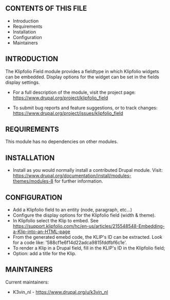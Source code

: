 CONTENTS OF THIS FILE
---------------------
   
 * Introduction
 * Requirements
 * Installation
 * Configuration
 * Maintainers
 
INTRODUCTION
------------
 
The Klipfolio Field module provides a fieldtype in which Klipfolio widgets can 
be embedded.
Display options for the widget can be set in the fields display settings.
 
  * For a full description of the module, visit the project page:
    https://www.drupal.org/project/klipfolio_field
 
  * To submit bug reports and feature suggestions, or to track changes:
    https://www.drupal.org/project/issues/klipfolio_field


REQUIREMENTS
------------
 
This module has no dependencies on other modules.
 
 
INSTALLATION
------------
  
* Install as you would normally install a contributed Drupal module. Visit:
  https://www.drupal.org/documentation/install/modules-themes/modules-8
  for further information.

CONFIGURATION
-------------
 
* Add a Klipfolio field to an entity (node, paragraph, etc...)
* Configure the display options for the Klipfolio field (width & theme).
* In Klipfolio select the Klip to embed. 
  See https://support.klipfolio.com/hc/en-us/articles/215548548-Embedding-a-Klip-into-an-HTML-page
* From the generated emebd code, the KLIP's ID can be extracted. Look for a 
  code like: '588cf1e6f14d22adca9815fddfbf6c1e'.
* To render a Klip in a Drupal field, fill in the KLIP's ID in the Klipfolio 
  field;
* Option: add a title for the Klip.


MAINTAINERS
-----------

Current maintainers:
 * K3vin_nl - https://www.drupal.org/u/k3vin_nl
